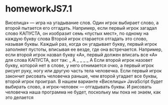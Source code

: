 # homeworkJS7.1
Виселица» — игра на угадывание слов. Один игрок выбирает слово, а второй пытается его отгадать. Например, если первый игрок загадал слово КАПУСТА, он изобразит семь «пустых мест», по одному на каждую букву слова Второй игрок старается отгадать это слово, называя буквы. Каждый раз, когда он угадывает букву, первый игрок заполняет пустоты, вписывая ее везде, где она встречается. Например, если второй игрок назвал букву «А», первый должен вписать все «А» для слова КАПУСТА, вот так: _ А _ _ _ _ А Если второй игрок назовет букву, которой нет в слове, у него отнимается очко, а первый игрок рисует руку, ногу или другую часть тела человечка. Если первый игрок закончит рисовать человечка раньше, чем второй угадает все буквы, второй игрок проиграл. В нашем варианте «Виселицы» JavaScript будет выбирать слово, а игрок-человек — отгадывать буквы. И рисовать человечка наша программа не будет, поскольку мы пока не знаем, как это делается
